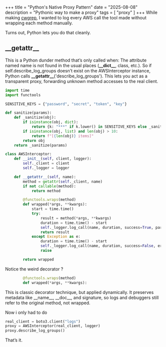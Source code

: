 +++
title = "Python's Native Proxy Pattern"
date = "2025-08-08"
description = "Pythonic way to make a proxy"
tags = [
    "proxy"
]
+++
While making [cwgrep](https://github.com/mohit-k-s/cwgrep), I wanted to log every AWS call the tool made without wrapping each method manually.

Turns out, Python lets you do that cleanly.

## \_\_getattr\_\_

This is a Python dunder method that’s only called when:
The attribute named name is not found in the usual places (**\_\_dict\_\_**, class, etc.).
So if self.describe_log_groups doesn’t exist on the AWSInterceptor instance, Python calls **\_\_getattr\_\_**('describe_log_groups').
This lets you act as a transparent proxy, forwarding unknown method accesses to the real client.



```python
import time 
import functools

SENSITIVE_KEYS = {"password", "secret", "token", "key"}

def sanitize(params):
    def _sanitize(obj):
        if isinstance(obj, dict):
            return {k: "***" if k.lower() in SENSITIVE_KEYS else _sanitize(v) for k, v in obj.items()}
        if isinstance(obj, list) and len(obj) > 10:
            return f"[{len(obj)} items]"
        return obj
    return _sanitize(params)

class AWSInterceptor:
    def __init__(self, client, logger):
        self._client = client
        self._logger = logger

    def __getattr__(self, name):
        method = getattr(self._client, name)
        if not callable(method):
            return method

        @functools.wraps(method)
        def wrapped(*args, **kwargs):
            start = time.time()
            try:
                result = method(*args, **kwargs)
                duration = time.time() - start
                self._logger.log_call(name, duration, success=True, params=sanitize(kwargs))
                return result
            except Exception as e:
                duration = time.time() - start
                self._logger.log_call(name, duration, success=False, error=str(e), params=sanitize(kwargs))
                raise

        return wrapped
```


Notice the weird decorator ?
```python
        @functools.wraps(method)
        def wrapped(*args, **kwargs):
```
This is classic decorator technique, but applied dynamically.
It preserves metadata like \_\_name\_\_, \_\_doc\_\_, and signature, so logs and debuggers still refer to the original method, not wrapped.


Now i only had to do 

```python
real_client = boto3.client("logs")
proxy = AWSInterceptor(real_client, logger)
proxy.describe_log_groups()
```

That’s it.


